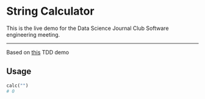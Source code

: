 # String Calculator

This is the live demo for the Data Science Journal Club Software engineering meeting.

---

Based on [this](http://www.peterprovost.org/blog/2012/05/02/kata-the-only-way-to-learn-tdd/) TDD demo

## Usage

```python
calc("")
# 0
```
